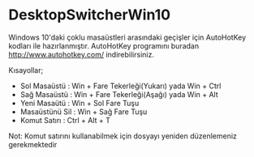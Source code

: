 # DesktopSwitcherWin10
Windows 10'daki çoklu masaüstleri arasındaki geçişler için AutoHotKey kodları ile hazırlanmıştır.
AutoHotKey programını buradan http://www.autohotkey.com/ indirebilirsiniz.

Kısayollar;
* Sol Masaüstü    : Win + Fare Tekerleği(Yukarı) yada Win + Ctrl
* Sağ Masaüstü    : Win + Fare Tekerleği(Aşağı) yada Win + Alt
* Yeni Masaütü    : Win + Sol Fare Tuşu
* Masaüstünü Sil  : Win + Sağ Fare Tuşu
* Komut Satırı    : Ctrl + Alt + T

Not: Komut satırını kullanabilmek için dosyayı yeniden düzenlemeniz gerekmektedir
